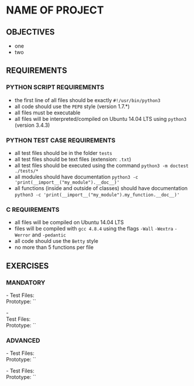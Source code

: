 # NAME OF PROJECT   

## OBJECTIVES   
   * one
   * two

## REQUIREMENTS   

### PYTHON SCRIPT REQUIREMENTS  
   * the first line of all files should be exactly `#!/usr/bin/python3`   
   * all code should use the `PEP8` style (version 1.7.*)   
   * all files must be executable   
   * all files will be interpreted/compiled on Ubuntu 14.04 LTS using `python3` (version 3.4.3)   

### PYTHON TEST CASE REQUIREMENTS    
   * all test files should be in the folder `tests`   
   * all test files should be text files (extension: `.txt`)   
   * all test files should be executed using the command `python3 -m doctest ./tests/*`   
   * all modules should have documentation `python3 -c 'print(__import__("my_module").__doc__)'`   
   * all functions (inside and outside of classes) should have documentation `python3 -c 'print(__import__("my_module").my_function.__doc__)'`   

### C REQUIREMENTS  
   * all files will be compiled on Ubuntu 14.04 LTS
   * files will be compiled with `gcc 4.8.4` using the flags `-Wall` `-Wextra` `-Werror` and `-pedantic`
   * all code should use the `Betty` style
   * no more than 5 functions per file

## EXERCISES   

### MANDATORY   

**[]()** - 
Test Files: []()   
Prototype: ``   

**[]()** -  
Test Files: []()   
Prototype: ``   

### ADVANCED   

**[]()** - 
Test Files: []()   
Prototype: ``   

**[]()** - 
Test Files: []()   
Prototype: ``   
